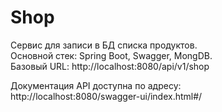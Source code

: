 # Shop

Сервис для записи в БД списка продуктов.   
Основной стек: Spring Boot, Swagger, MongDB.   
Базовый URL: http://localhost:8080/api/v1/shop  
  
Документация API доступна по адресу:  
http://localhost:8080/swagger-ui/index.html#/

